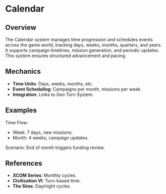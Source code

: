 # Calendar

## Overview
The Calendar system manages time progression and schedules events across the game world, tracking days, weeks, months, quarters, and years. It supports campaign timelines, mission generation, and periodic updates. This system ensures structured advancement and pacing.

## Mechanics
- **Time Units**: Days, weeks, months, etc.
- **Event Scheduling**: Campaigns per month, missions per week.
- **Integration**: Links to Geo Turn System.

## Examples

Time Flow:
- Week: 7 days, new missions.
- Month: 4 weeks, campaign updates.

Scenario: End of month triggers funding review.

## References
- **XCOM Series**: Monthly cycles.
- **Civilization VI**: Turn-based time.
- **The Sims**: Day/night cycles.